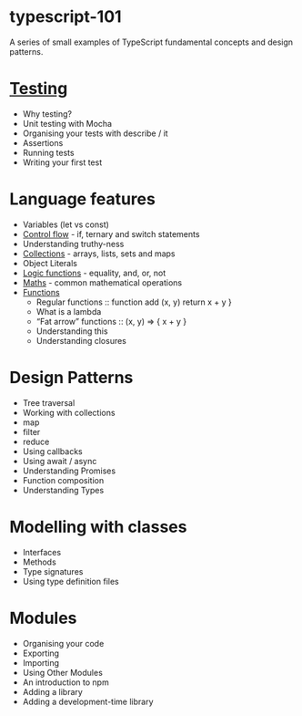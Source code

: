 # typescript-101

A series of small examples of TypeScript fundamental concepts and design patterns.


# [Testing](app/testing/README.md)

- Why testing?
- Unit testing with Mocha
- Organising your tests with describe / it
- Assertions
- Running tests
- Writing your first test

# Language features

- Variables (let vs const)
- [Control flow](app/language/flow/README.md) - if, ternary and switch statements 
- Understanding truthy-ness
- [Collections](app/language/collections/README.md) - arrays, lists, sets and maps
- Object Literals
- [Logic functions](app/language/logic/README.md) - equality, and, or, not
- [Maths](app/language/maths/README.md) - common mathematical operations
- [Functions](app/language/functions/README.md)
   - Regular functions :: function add (x, y) return x + y }
   - What is a lambda
   - “Fat arrow” functions :: (x, y) => { x + y }
   - Understanding this
   - Understanding closures

# Design Patterns

- Tree traversal
- Working with collections
- map
- filter
- reduce
- Using callbacks
- Using await / async
- Understanding Promises
- Function composition
- Understanding Types

# Modelling with classes
- Interfaces
- Methods
- Type signatures
- Using type definition files

# Modules

- Organising your code
- Exporting
- Importing
- Using Other Modules
- An introduction to npm
- Adding a library
- Adding a development-time library
